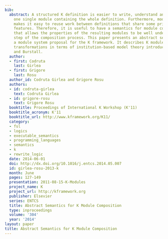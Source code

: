 ```yaml
---
bib:
  abstract: A structured K definition is easier to write, understand and debug than
    one single module containing the whole definition. Furthermore, modularization
    makes it easy to reuse work between definitions that share some principles or
    features. Therefore, it is useful to have a semantics for module composition operations
    that allows the properties of the resulting modules to be well understood at every
    step of the composition process. This paper presents an abstract semantics for
    a module system proposal for the K framework. It describes K modules and module
    transformations in terms of institution-based model theory introduced by Goguen
    and Burstall.
  author:
  - first: Codruta
    last: Girlea
  - first: Grigore
    last: Rosu
  author_id: Codruta Girlea and Grigore Rosu
  authors:
  - id: codruta-girlea
    text: Codruta Girlea
  - id: grigore-rosu
    text: Grigore Rosu
  booktitle: Proceedings of International K Workshop (K'11)
  booktitle_acronym: K'11
  booktitle_url: http://www.kframework.org/K11/
  category:
  - fsl
  - logics
  - executable_semantics
  - programming_languages
  - semantics
  - k
  - rewrite_logic
  date: 2014-06-01
  doi: http://dx.doi.org/10.1016/j.entcs.2014.05.007
  id: girlea-rosu-2013-k
  month: June
  pages: 127-149
  presentation: 2011-08-15-K-Modules
  project_name: K
  project_url: http://kframework.org
  publisher: Elsevier
  series: ENTCS
  title: Abstract Semantics for K Module Composition
  type: inproceedings
  volume: '304'
  year: '2014'
layout: paper
title: Abstract Semantics for K Module Composition
---
```

